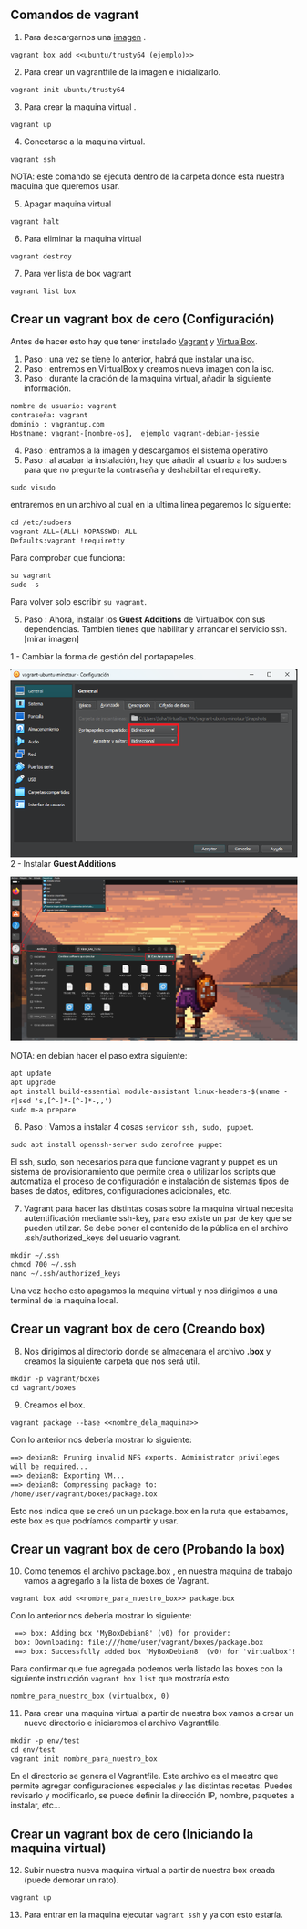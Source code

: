 Comandos de vagrant 
------------------------------------------------
1. Para descargarnos una [imagen](https://app.vagrantup.com/boxes/search) .
```
vagrant box add <<ubuntu/trusty64 (ejemplo)>>
```
2. Para crear un vagrantfile de la imagen e inicializarlo.
```
vagrant init ubuntu/trusty64
```
3. Para crear la maquina virtual .
```
vagrant up
```
4. Conectarse a la maquina virtual.
```
vagrant ssh 
```
NOTA: este comando se ejecuta dentro de la carpeta donde esta nuestra maquina que queremos usar.

5. Apagar maquina virtual
```
vagrant halt
```
6. Para eliminar la maquina virtual 
```
vagrant destroy
```
7. Para ver lista de box vagrant
```
vagrant list box
```

Crear un vagrant box de cero (Configuración)
------------------------------------------------
Antes de hacer esto hay que tener instalado [Vagrant](https://www.vagrantup.com/) y [VirtualBox](https://www.virtualbox.org/wiki/Downloads).

1. Paso : una vez se tiene lo anterior, habrá que instalar una iso. 
2. Paso : entremos en VirtualBox y creamos nueva imagen con la iso.
3. Paso : durante la cración de la maquina virtual, añadir la siguiente información.
```
nombre de usuario: vagrant
contraseña: vagrant
dominio : vagrantup.com
Hostname: vagrant-[nombre-os],  ejemplo vagrant-debian-jessie
```
4. Paso : entramos a la imagen y descargamos el sistema operativo 
5. Paso : al acabar la instalación, hay que añadir al usuario a los sudoers para que no pregunte la contraseña y deshabilitar el requiretty.
```
sudo visudo
``` 
entraremos en un archivo al cual en la ultima linea pegaremos lo siguiente:
``` 
cd /etc/sudoers
vagrant ALL=(ALL) NOPASSWD: ALL
Defaults:vagrant !requiretty
``` 
Para comprobar que funciona:
```
su vagrant
sudo -s
```
Para volver solo escribir ```su vagrant```.

5. Paso : Ahora, instalar los **Guest Additions** de Virtualbox con sus dependencias. Tambien tienes que habilitar y arrancar el servicio ssh. [mirar imagen]

1 - Cambiar la forma de gestión del portapapeles.

![Config. bidireccional](./bi-dir.png)
2 - Instalar **Guest Additions**

![Config. bidireccional](./Cd.png)

NOTA: en debian hacer el paso extra siguiente: 
```
apt update
apt upgrade
apt install build-essential module-assistant linux-headers-$(uname -r|sed 's,[^-]*-[^-]*-,,')
sudo m-a prepare
```
6. Paso : Vamos a instalar 4 cosas ```servidor ssh, sudo, puppet```.

```
sudo apt install openssh-server sudo zerofree puppet
```
El ssh, sudo, son necesarios para que funcione vagrant y puppet es un sistema de provisionamiento que permite crea o utilizar los scripts que automatiza el proceso de configuración e instalación de sistemas tipos de bases de datos, editores, configuraciones adicionales, etc.

7. Vagrant para hacer las distintas cosas sobre la maquina virtual necesita autentificación  mediante ssh-key, para eso existe un par de key que se pueden utilizar.  Se debe poner el contenido de la pública en el archivo .ssh/authorized_keys del usuario vagrant.
```
mkdir ~/.ssh
chmod 700 ~/.ssh
nano ~/.ssh/authorized_keys
```
Una vez hecho esto apagamos la maquina virtual y nos dirigimos a una terminal de la maquina local. 

Crear un vagrant box de cero (Creando box)
------------------------------------------------
8. Nos dirigimos al directorio donde se almacenara el archivo **.box** y creamos la siguiente carpeta que nos será util.

```
mkdir -p vagrant/boxes 
cd vagrant/boxes 
```

9. Creamos el box.
```
vagrant package --base <<nombre_dela_maquina>>
```
Con lo anterior nos debería mostrar lo siguiente: 

```
==> debian8: Pruning invalid NFS exports. Administrator privileges will be required...
==> debian8: Exporting VM...
==> debian8: Compressing package to: /home/user/vagrant/boxes/package.box
```
Esto nos indica que se creó un  un package.box en la ruta que estabamos, este box es que podríamos compartir y usar.

Crear un vagrant box de cero (Probando la box)
------------------------------------------------
10. Como tenemos el  archivo package.box , en nuestra maquina de trabajo  vamos a agregarlo a la lista de boxes de Vagrant.

```
vagrant box add <<nombre_para_nuestro_box>> package.box
```

Con lo anterior nos debería mostrar lo siguiente:

```
 ==> box: Adding box 'MyBoxDebian8' (v0) for provider:
 box: Downloading: file:///home/user/vagrant/boxes/package.box
 ==> box: Successfully added box 'MyBoxDebian8' (v0) for 'virtualbox'!
```
Para confirmar que fue agregada podemos verla listado las boxes con la siguiente instrucción ```vagrant box list``` que mostraría esto:
```
nombre_para_nuestro_box (virtualbox, 0)
```
11. Para crear una maquina virtual a partir de nuestra box vamos a crear un nuevo directorio e iniciaremos el archivo Vagrantfile.

```
mkdir -p env/test
cd env/test
vagrant init nombre_para_nuestro_box
```
En el directorio se genera el Vagrantfile.  Este archivo es el maestro que permite agregar configuraciones especiales y las distintas recetas. Puedes revisarlo y modificarlo, se puede definir la dirección IP, nombre, paquetes a instalar, etc...

Crear un vagrant box de cero (Iniciando la maquina virtual)
------------------------------------------------
12. Subir nuestra nueva maquina virtual a partir de nuestra box creada (puede demorar un rato).

```
vagrant up
```

13. Para entrar en la maquina ejecutar ```vagrant ssh``` y ya con esto estaría.